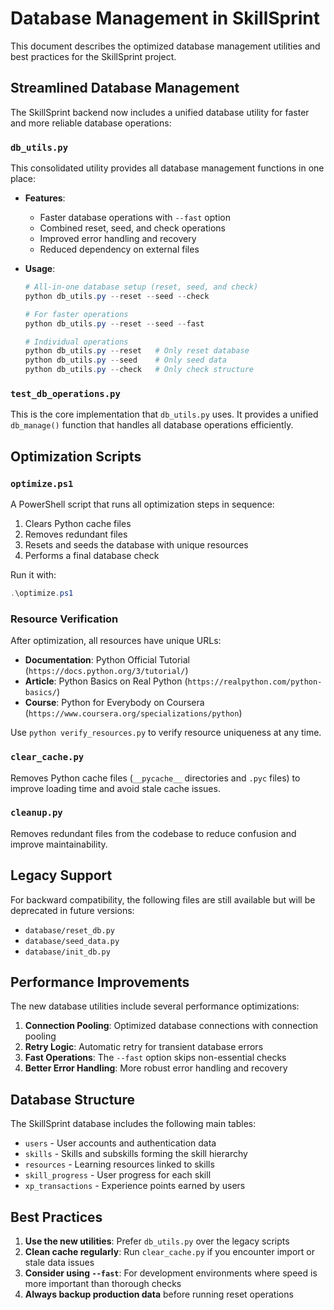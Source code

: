 # Database Management in SkillSprint

This document describes the optimized database management utilities and best practices for the SkillSprint project.

## Streamlined Database Management

The SkillSprint backend now includes a unified database utility for faster and more reliable database operations:

### `db_utils.py`

This consolidated utility provides all database management functions in one place:

- **Features**:
  - Faster database operations with `--fast` option
  - Combined reset, seed, and check operations
  - Improved error handling and recovery
  - Reduced dependency on external files

- **Usage**:
  ```powershell
  # All-in-one database setup (reset, seed, and check)
  python db_utils.py --reset --seed --check

  # For faster operations
  python db_utils.py --reset --seed --fast

  # Individual operations
  python db_utils.py --reset   # Only reset database
  python db_utils.py --seed    # Only seed data
  python db_utils.py --check   # Only check structure
  ```

### `test_db_operations.py`

This is the core implementation that `db_utils.py` uses. It provides a unified `db_manage()` function that handles all database operations efficiently.

## Optimization Scripts

### `optimize.ps1`

A PowerShell script that runs all optimization steps in sequence:

1. Clears Python cache files
2. Removes redundant files
3. Resets and seeds the database with unique resources
4. Performs a final database check

Run it with:
```powershell
.\optimize.ps1
```

### Resource Verification

After optimization, all resources have unique URLs:
- **Documentation**: Python Official Tutorial (`https://docs.python.org/3/tutorial/`)
- **Article**: Python Basics on Real Python (`https://realpython.com/python-basics/`)
- **Course**: Python for Everybody on Coursera (`https://www.coursera.org/specializations/python`)

Use `python verify_resources.py` to verify resource uniqueness at any time.

### `clear_cache.py`

Removes Python cache files (`__pycache__` directories and `.pyc` files) to improve loading time and avoid stale cache issues.

### `cleanup.py`

Removes redundant files from the codebase to reduce confusion and improve maintainability.

## Legacy Support

For backward compatibility, the following files are still available but will be deprecated in future versions:

- `database/reset_db.py`
- `database/seed_data.py`
- `database/init_db.py`

## Performance Improvements

The new database utilities include several performance optimizations:

1. **Connection Pooling**: Optimized database connections with connection pooling
2. **Retry Logic**: Automatic retry for transient database errors
3. **Fast Operations**: The `--fast` option skips non-essential checks
4. **Better Error Handling**: More robust error handling and recovery

## Database Structure

The SkillSprint database includes the following main tables:

- `users` - User accounts and authentication data
- `skills` - Skills and subskills forming the skill hierarchy
- `resources` - Learning resources linked to skills
- `skill_progress` - User progress for each skill
- `xp_transactions` - Experience points earned by users

## Best Practices

1. **Use the new utilities**: Prefer `db_utils.py` over the legacy scripts
2. **Clean cache regularly**: Run `clear_cache.py` if you encounter import or stale data issues
3. **Consider using `--fast`**: For development environments where speed is more important than thorough checks
4. **Always backup production data** before running reset operations
